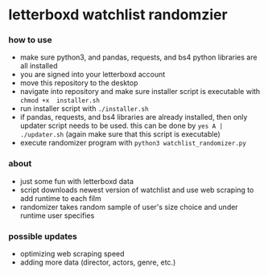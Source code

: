 # letterboxd watchlist randomzier

### how to use

* make sure python3, and pandas, requests, and bs4 python libraries are all installed
* you are signed into your letterboxd account
* move this repository to the desktop
* navigate into repository and make sure installer script is executable with `chmod +x 
installer.sh`
* run installer script with `./installer.sh`
* if pandas, requests, and bs4 libraries are already installed, then only updater script needs 
to be used. this can be done by `yes A | ./updater.sh` (again make sure that this script is 
executable)
* execute randomizer program with `python3 watchlist_randomizer.py`

### about

* just some fun with letterboxd data
* script downloads newest version of watchlist and use web scraping to add runtime to each film
* randomizer takes random sample of user's size choice and under runtime user specifies

### possible updates

* optimizing web scraping speed
* adding more data (director, actors, genre, etc.)

